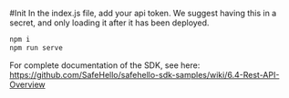 #Init
In the index.js file, add your api token. We suggest having this in a secret, and only loading it after it has been deployed.

```bash
npm i
npm run serve
```

For complete documentation of the SDK, see here:
https://github.com/SafeHello/safehello-sdk-samples/wiki/6.4-Rest-API-Overview

